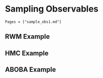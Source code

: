 # Sampling Observables

```@contents
Pages = ["sample_obs1.md"]
```

## RWM Example

## HMC Example

## ABOBA Example